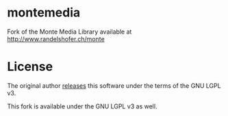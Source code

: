 montemedia
==========

Fork of the Monte Media Library available at http://www.randelshofer.ch/monte

# License

The original author [releases][license] this software under the terms of the GNU LGPL v3.

This fork is available under the GNU LGPL v3 as well.

[license]: http://www.randelshofer.ch/monte/license.html
